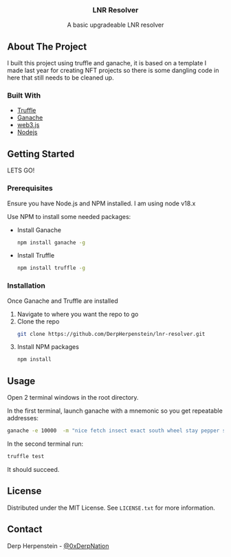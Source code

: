 
<!-- PROJECT LOGO -->
<br />
<div align="center">
  <h3 align="center">LNR Resolver</h3>
  <p align="center">
    A basic upgradeable LNR resolver
  </p>
</div>


<!-- ABOUT THE PROJECT -->
## About The Project

I built this project using truffle and ganache, it is based on a template I made
last year for creating NFT projects so there is some dangling code in here that
still needs to be cleaned up.



### Built With


* [Truffle](https://trufflesuite.com/index.html)
* [Ganache](https://trufflesuite.com/ganache/index.html)
* [web3.js](https://web3js.readthedocs.io/en/v1.7.1/)
* [Nodejs](https://nodejs.org/en/)


<!-- GETTING STARTED -->
## Getting Started

LETS GO!

### Prerequisites

Ensure you have Node.js and NPM installed.  I am using node v18.x

Use NPM to install some needed packages:

* Install Ganache
  ```sh
  npm install ganache -g
  ```
* Install Truffle
  ```sh
  npm install truffle -g

### Installation

Once Ganache and Truffle are installed

1. Navigate to where you want the repo to go
2. Clone the repo
   ```sh
   git clone https://github.com/DerpHerpenstein/lnr-resolver.git
   ```
3. Install NPM packages
   ```sh
   npm install
   ```


<!-- USAGE EXAMPLES -->
## Usage

Open 2 terminal windows in the root directory.

In the first terminal, launch ganache with a mnemonic so you get repeatable addresses:
   ```sh
   ganache -e 10000  -m "nice fetch insect exact south wheel stay pepper section piece tenant select"
   ```

In the second terminal run:
   ```sh
   truffle test
   ```
It should succeed.



<!-- LICENSE -->
## License

Distributed under the MIT License. See `LICENSE.txt` for more information.


<!-- CONTACT -->
## Contact

Derp Herpenstein - [@0xDerpNation](https://twitter.com/0xDerpNation)
